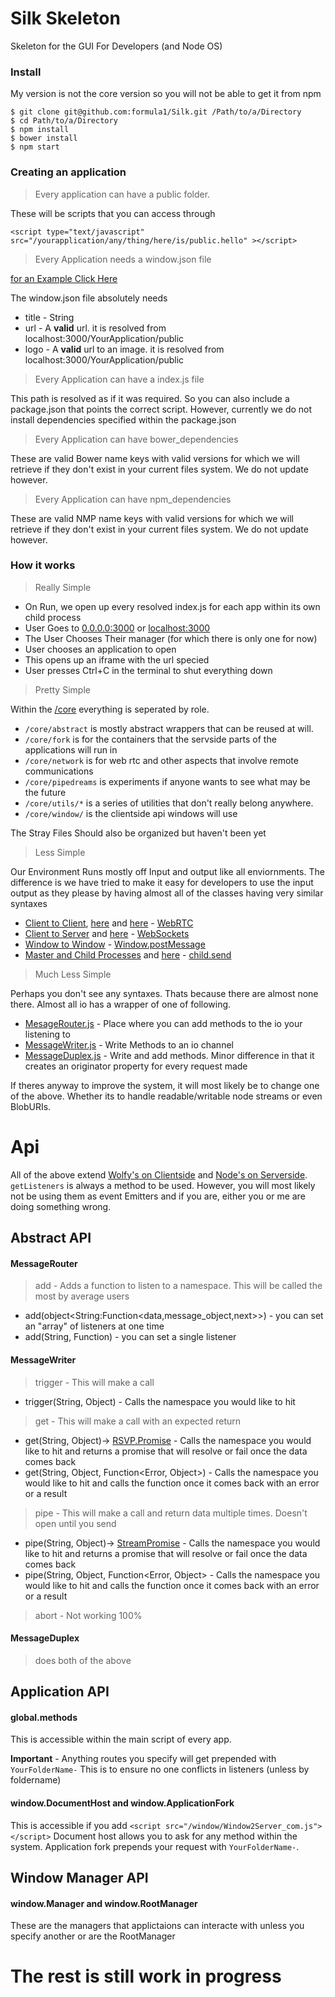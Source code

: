 # Silk Skeleton

Skeleton for the GUI For Developers (and Node OS)

### Install

My version is not the core version so you will not be able to get it from npm
```
$ git clone git@github.com:formula1/Silk.git /Path/to/a/Directory
$ cd Path/to/a/Directory
$ npm install
$ bower install
$ npm start
```

### Creating an application

> Every application can have a public folder.

These will be scripts that you can access through 

```
<script type="text/javascript" src="/yourapplication/any/thing/here/is/public.hello" ></script>
```

> Every Application needs a window.json file

[for an Example Click Here](https://github.com/formula1/Silk/blob/development/apps/textEditor/window.json)

The window.json file absolutely needs
* title - String
* url - A **valid** url. it is resolved from localhost:3000/YourApplication/public
* logo - A **valid** url to an image. it is resolved from localhost:3000/YourApplication/public

> Every Application can have a index.js file

This path is resolved as if it was required. So you can also include a package.json that points the correct script. However, currently we do not install dependencies specified within the package.json

> Every Application can have bower_dependencies

These are valid Bower name keys with valid versions for which we will retrieve if they don't exist in your current files system. We do not update however.

> Every Application can have npm_dependencies

These are valid NMP name keys with valid versions for which we will retrieve if they don't exist in your current files system. We do not update however.


### How it works

> Really Simple

* On Run, we open up every resolved index.js for each app within its own child process
* User Goes to [0.0.0.0:3000](0.0.0.0:3000) or [localhost:3000](localhost:3000)
* The User Chooses Their manager (for which there is only one for now)
* User chooses an application to open
* This opens up an iframe with the url specied
* User presses Ctrl+C in the terminal to shut everything down

> Pretty Simple

Within the [/core](https://github.com/formula1/Silk/tree/development/core) everything is seperated by role. 

* `/core/abstract` is mostly abstract wrappers that can be reused at will.
* `/core/fork` is for the containers that the servside parts of the applications will run in
* `/core/network` is for web rtc and other aspects that involve remote communications
* `/core/pipedreams` is experiments if anyone wants to see what may be the future
* `/core/utils/*` is a series of utilities that don't really belong anywhere.
* `/core/window/` is the clientside api windows will use

The Stray Files Should also be organized but haven't been yet

> Less Simple

Our Environment Runs mostly off Input and output like all enviornments. The difference is we have tried to make it easy for developers to use the input output as they please by having almost all of the classes having very similar syntaxes

* [Client to Client](https://github.com/formula1/Silk/blob/development/core/network/public/NetworkUser.js), [here](https://github.com/formula1/Silk/blob/development/core/network/public/NetworkHost.js) and [here](https://github.com/formula1/Silk-WebRTC-Example/blob/master/index.js) - [WebRTC](https://developer.mozilla.org/en-US/docs/Web/Guide/API/WebRTC)
* [Client to Server](https://github.com/formula1/Silk/blob/development/core/window/public/Window2Server_com.js) and [here](https://github.com/formula1/Silk/blob/development/core/Server2Client_com.js) - [WebSockets](https://developer.mozilla.org/en-US/docs/WebSockets)
* [Window to Window](https://github.com/formula1/Silk/blob/development/core/window/public/WindowAbstract.js) - [Window.postMessage](https://developer.mozilla.org/en-US/docs/Web/API/Window.postMessage)
* [Master and Child Processes](https://github.com/formula1/Silk/blob/development/core/fork/fork_container/forkAssembler.js#L207) and [here](https://github.com/formula1/Silk/blob/development/core/fork/fork_container/Fork2Server_com.js) - [child.send](http://nodejs.org/api/child_process.html#child_process_child_send_message_sendhandle)


> Much Less Simple

Perhaps you don't see any syntaxes. Thats because there are almost none there. Almost all io has a wrapper of one of following.

* [MesageRouter.js](https://github.com/formula1/Silk/blob/development/core/abstract/MessageRouter.js) - Place where you can add methods to the io your listening to
* [MessageWriter.js](https://github.com/formula1/Silk/blob/development/core/abstract/MessageWriter.js) - Write Methods to an io channel 
* [MessageDuplex.js](https://github.com/formula1/Silk/blob/development/core/abstract/MessageDuplex.js) - Write and add methods. Minor difference in that it creates an originator property for every request made

If theres anyway to improve the system, it will most likely be to change one of the above. Whether its to handle readable/writable node streams or even BlobURIs.


# Api

All of the above extend [Wolfy's on Clientside](https://github.com/Wolfy87/EventEmitter/blob/master/docs/api.md) and [Node's on Serverside](http://nodejs.org/api/events.html#events_class_events_eventemitter). `getListeners` is always a method to be used. However, you will most likely not be using them as event Emitters and if you are, either you or me are doing something wrong.

## Abstract API

#### MessageRouter

> add - Adds a function to listen to a namespace. This will be called the most by average users

* add(object<String:Function<data,message_object,next>>) - you can set an "array" of listeners at one time
* add(String, Function) - you can set a single listener

#### MessageWriter

> trigger - This will make a call

* trigger(String, Object) - Calls the namespace you would like to hit

> get - This will make a call with an expected return

* get(String, Object)-> [RSVP.Promise](https://github.com/tildeio/rsvp.js/) - Calls the namespace you would like to hit and returns a promise that will resolve or fail once the data comes back
* get(String, Object, Function<Error, Object>) - Calls the namespace you would like to hit and calls the function once it comes back with an error or a result


> pipe - This will make a call and return data multiple times. Doesn't open until you send

* pipe(String, Object)-> [StreamPromise](https://github.com/formula1/Silk/blob/development/core/abstract/StreamPromise.js) - Calls the namespace you would like to hit and returns a promise that will resolve or fail once the data comes back
* pipe(String, Object, Function<Error, Object> - Calls the namespace you would like to hit and calls the function once it comes back with an error or a result

> abort - Not working 100%

#### MessageDuplex

> does both of the above


## Application API

#### global.methods

This is accessible within the main script of every app.

**Important** - Anything routes you specify will get prepended with `YourFolderName-` This is to ensure no one conflicts in listeners (unless by foldername)

#### window.DocumentHost and window.ApplicationFork

This is accessible if you add `<script src="/window/Window2Server_com.js"></script>` Document host allows you to ask for any method within the system. Application fork prepends your request with `YourFolderName-`.

## Window Manager API

####  window.Manager and  window.RootManager

These are the managers that applictaions can interacte with unless you specify another or are the RootManager


# The rest is still work in progress
